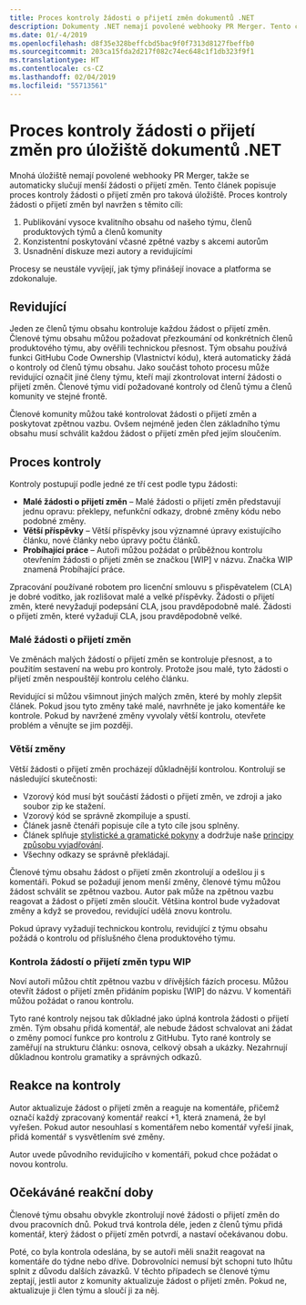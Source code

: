 ```yaml
---
title: Proces kontroly žádosti o přijetí změn dokumentů .NET
description: Dokumenty .NET nemají povolené webhooky PR Merger. Tento článek popisuje proces kontroly žádosti o přijetí změn pro taková úložiště.
ms.date: 01/-4/2019
ms.openlocfilehash: d8f35e328beffcbd5bac9f0f7313d8127fbeffb0
ms.sourcegitcommit: 203ca15fda2d217f082c74ec648c1f1db323f9f1
ms.translationtype: HT
ms.contentlocale: cs-CZ
ms.lasthandoff: 02/04/2019
ms.locfileid: "55713561"
---
```

# <a name="pull-request-review-process-for-the-net-docs-repositories"></a>Proces kontroly žádosti o přijetí změn pro úložiště dokumentů .NET

Mnohá úložiště nemají povolené webhooky PR Merger, takže se automaticky slučují menší žádosti o přijetí změn. Tento článek popisuje proces kontroly žádosti o přijetí změn pro taková úložiště. Proces kontroly žádosti o přijetí změn byl navržen s těmito cíli:

1. Publikování vysoce kvalitního obsahu od našeho týmu, členů produktových týmů a členů komunity
1. Konzistentní poskytování včasné zpětné vazby s akcemi autorům
1. Usnadnění diskuze mezi autory a revidujícími

Procesy se neustále vyvíjejí, jak týmy přinášejí inovace a platforma se zdokonaluje.

## <a name="reviewers"></a>Revidující

Jeden ze členů týmu obsahu kontroluje každou žádost o přijetí změn. Členové týmu obsahu můžou požadovat přezkoumání od konkrétních členů produktového týmu, aby ověřili technickou přesnost. Tým obsahu používá funkci GitHubu Code Ownership (Vlastnictví kódu), která automaticky žádá o kontroly od členů týmu obsahu. Jako součást tohoto procesu může revidující označit jiné členy týmu, kteří mají zkontrolovat interní žádosti o přijetí změn. Členové týmu vidí požadované kontroly od členů týmu a členů komunity ve stejné frontě.

Členové komunity můžou také kontrolovat žádosti o přijetí změn a poskytovat zpětnou vazbu. Ovšem nejméně jeden člen základního týmu obsahu musí schválit každou žádost o přijetí změn před jejím sloučením.

## <a name="review-process"></a>Proces kontroly

Kontroly postupují podle jedné ze tří cest podle typu žádosti:

- **Malé žádosti o přijetí změn** – Malé žádosti o přijetí změn představují jednu opravu: překlepy, nefunkční odkazy, drobné změny kódu nebo podobné změny.
- **Větší příspěvky** – Větší příspěvky jsou významné úpravy existujícího článku, nové články nebo úpravy počtu článků.
- **Probíhající práce** – Autoři můžou požádat o průběžnou kontrolu otevřením žádosti o přijetí změn se značkou [WIP] v názvu. Značka WIP znamená Probíhající práce. 

Zpracování používané robotem pro licenční smlouvu s přispěvatelem (CLA) je dobré vodítko, jak rozlišovat malé a velké příspěvky. Žádosti o přijetí změn, které nevyžadují podepsání CLA, jsou pravděpodobně malé. Žádosti o přijetí změn, které vyžadují CLA, jsou pravděpodobně velké.

### <a name="small-prs"></a>Malé žádosti o přijetí změn

Ve změnách malých žádostí o přijetí změn se kontroluje přesnost, a to použitím sestavení na webu pro kontroly. Protože jsou malé, tyto žádosti o přijetí změn nespouštějí kontrolu celého článku. 

Revidující si můžou všimnout jiných malých změn, které by mohly zlepšit článek. Pokud jsou tyto změny také malé, navrhněte je jako komentáře ke kontrole. Pokud by navržené změny vyvolaly větší kontrolu, otevřete problém a věnujte se jim později. 

### <a name="larger-changes"></a>Větší změny

Větší žádosti o přijetí změn procházejí důkladnější kontrolou. Kontrolují se následující skutečnosti:

- Vzorový kód musí být součástí žádosti o přijetí změn, ve zdroji a jako soubor zip ke stažení.
- Vzorový kód se správně zkompiluje a spustí.
- Článek jasně čtenáři popisuje cíle a tyto cíle jsou splněny.
- Článek splňuje [stylistické a gramatické pokyny](dotnet-style-guide.md) a dodržuje naše [principy způsobu vyjadřování](dotnet-voice-tone.md).
- Všechny odkazy se správně překládají.

Členové týmu obsahu žádost o přijetí změn zkontrolují a odešlou ji s komentáři. Pokud se požadují jenom menší změny, členové týmu můžou žádost schválit se zpětnou vazbou. Autor pak může na zpětnou vazbu reagovat a žádost o přijetí změn sloučit. Většina kontrol bude vyžadovat změny a když se provedou, revidující udělá znovu kontrolu.

Pokud úpravy vyžadují technickou kontrolu, revidující z týmu obsahu požádá o kontrolu od příslušného člena produktového týmu.

### <a name="review-wip-pull-requests"></a>Kontrola žádostí o přijetí změn typu WIP

Noví autoři můžou chtít zpětnou vazbu v dřívějších fázích procesu. Můžou otevřít žádost o přijetí změn přidáním popisku [WIP] do názvu. V komentáři můžou požádat o ranou kontrolu.

Tyto rané kontroly nejsou tak důkladné jako úplná kontrola žádosti o přijetí změn. Tým obsahu přidá komentář, ale nebude žádost schvalovat ani žádat o změny pomocí funkce pro kontrolu z GitHubu. Tyto rané kontroly se zaměřují na strukturu článku: osnova, celkový obsah a ukázky. Nezahrnují důkladnou kontrolu gramatiky a správných odkazů.

## <a name="respond-to-reviews"></a>Reakce na kontroly

Autor aktualizuje žádost o přijetí změn a reaguje na komentáře, přičemž označí každý zpracovaný komentář reakcí +1, která znamená, že byl vyřešen. Pokud autor nesouhlasí s komentářem nebo komentář vyřeší jinak, přidá komentář s vysvětlením své změny.

Autor uvede původního revidujícího v komentáři, pokud chce požádat o novou kontrolu. 

## <a name="response-time-expectations"></a>Očekáváné reakční doby

Členové týmu obsahu obvykle zkontrolují nové žádosti o přijetí změn do dvou pracovních dnů. Pokud trvá kontrola déle, jeden z členů týmu přidá komentář, který žádost o přijetí změn potvrdí, a nastaví očekávanou dobu.

Poté, co byla kontrola odeslána, by se autoři měli snažit reagovat na komentáře do týdne nebo dříve. Dobrovolníci nemusí být schopni tuto lhůtu splnit z důvodu dalších závazků. V těchto případech se členové týmu zeptají, jestli autor z komunity aktualizuje žádost o přijetí změn. Pokud ne, aktualizuje ji člen týmu a sloučí ji za něj.
